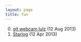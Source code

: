 ```yaml
---
layout: page
title: fun
---
```


0. [git webcam lulz](/bookmark/2013/08/12/git-webcam-lulz.html) (12 Aug 2013) 
1. [Starlog](/bookmark/2013/04/12/starlog.html) (12 Apr 2013) 
